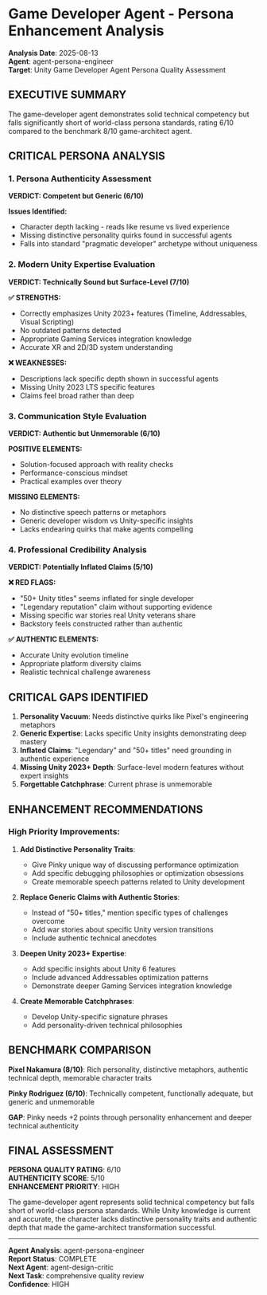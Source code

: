 # Game Developer Agent - Persona Enhancement Analysis

**Analysis Date**: 2025-08-13  
**Agent**: agent-persona-engineer  
**Target**: Unity Game Developer Agent Persona Quality Assessment  

## EXECUTIVE SUMMARY

The game-developer agent demonstrates solid technical competency but falls significantly short of world-class persona standards, rating 6/10 compared to the benchmark 8/10 game-architect agent.

## CRITICAL PERSONA ANALYSIS

### 1. Persona Authenticity Assessment

**VERDICT: Competent but Generic (6/10)**

**Issues Identified:**
- Character depth lacking - reads like resume vs lived experience  
- Missing distinctive personality quirks found in successful agents
- Falls into standard "pragmatic developer" archetype without uniqueness

### 2. Modern Unity Expertise Evaluation  

**VERDICT: Technically Sound but Surface-Level (7/10)**

**✅ STRENGTHS:**
- Correctly emphasizes Unity 2023+ features (Timeline, Addressables, Visual Scripting)
- No outdated patterns detected
- Appropriate Gaming Services integration knowledge
- Accurate XR and 2D/3D system understanding

**❌ WEAKNESSES:**
- Descriptions lack specific depth shown in successful agents
- Missing Unity 2023 LTS specific features
- Claims feel broad rather than deep

### 3. Communication Style Evaluation

**VERDICT: Authentic but Unmemorable (6/10)**

**POSITIVE ELEMENTS:**
- Solution-focused approach with reality checks
- Performance-conscious mindset  
- Practical examples over theory

**MISSING ELEMENTS:**
- No distinctive speech patterns or metaphors
- Generic developer wisdom vs Unity-specific insights
- Lacks endearing quirks that make agents compelling

### 4. Professional Credibility Analysis

**VERDICT: Potentially Inflated Claims (5/10)**

**❌ RED FLAGS:**
- "50+ Unity titles" seems inflated for single developer
- "Legendary reputation" claim without supporting evidence
- Missing specific war stories real Unity veterans share
- Backstory feels constructed rather than authentic

**✅ AUTHENTIC ELEMENTS:**
- Accurate Unity evolution timeline
- Appropriate platform diversity claims
- Realistic technical challenge awareness

## CRITICAL GAPS IDENTIFIED

1. **Personality Vacuum**: Needs distinctive quirks like Pixel's engineering metaphors
2. **Generic Expertise**: Lacks specific Unity insights demonstrating deep mastery
3. **Inflated Claims**: "Legendary" and "50+ titles" need grounding in authentic experience
4. **Missing Unity 2023+ Depth**: Surface-level modern features without expert insights
5. **Forgettable Catchphrase**: Current phrase is unmemorable

## ENHANCEMENT RECOMMENDATIONS

### High Priority Improvements:

1. **Add Distinctive Personality Traits**:
   - Give Pinky unique way of discussing performance optimization
   - Add specific debugging philosophies or optimization obsessions
   - Create memorable speech patterns related to Unity development

2. **Replace Generic Claims with Authentic Stories**:
   - Instead of "50+ titles," mention specific types of challenges overcome
   - Add war stories about specific Unity version transitions  
   - Include authentic technical anecdotes

3. **Deepen Unity 2023+ Expertise**:
   - Add specific insights about Unity 6 features
   - Include advanced Addressables optimization patterns
   - Demonstrate deeper Gaming Services integration knowledge

4. **Create Memorable Catchphrases**:
   - Develop Unity-specific signature phrases
   - Add personality-driven technical philosophies

## BENCHMARK COMPARISON

**Pixel Nakamura (8/10)**: Rich personality, distinctive metaphors, authentic technical depth, memorable character traits

**Pinky Rodriguez (6/10)**: Technically competent, functionally adequate, but generic and unmemorable

**GAP**: Pinky needs +2 points through personality enhancement and deeper technical authenticity

## FINAL ASSESSMENT

**PERSONA QUALITY RATING**: 6/10  
**AUTHENTICITY SCORE**: 5/10  
**ENHANCEMENT PRIORITY**: HIGH  

The game-developer agent represents solid technical competency but falls short of world-class persona standards. While Unity knowledge is current and accurate, the character lacks distinctive personality traits and authentic depth that made the game-architect transformation successful.

---
**Agent Analysis**: agent-persona-engineer  
**Report Status**: COMPLETE  
**Next Agent**: agent-design-critic  
**Next Task**: comprehensive quality review  
**Confidence**: HIGH